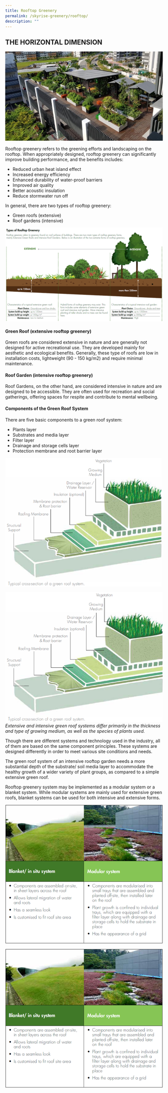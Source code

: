 ```yaml
---
title: Rooftop Greenery
permalink: /skyrise-greenery/rooftop/
description: ""
---
```

## **THE HORIZONTAL DIMENSION**

<img style="width:550px" src="/images/Skyrise Greenery/Dulwich.jpg">

Rooftop greenery refers to the greening efforts and landscaping on the rooftop. When appropriately designed, rooftop greenery can significantly improve building performance, and the benefits includes:

* Reduced urban heat island effect
* Increased energy efficiency
* Enhanced durability of water-proof barriers
* Improved air quality
* Better acoustic insulation
* Reduce stormwater run off


In general, there are two types of rooftop greenery:

* Green roofs (extensive)
* Roof gardens (intensive)

![](/images/Graphics/types-of-rooftop-greenery.PNG)

#### Green Roof (extensive rooftop greenery)
Green roofs are considered extensive in nature and are generally not designed for active recreational use. They are developed mainly for aesthetic and ecological benefits. Generally, these type of roofs are low in installation costs, lightweight (90 - 150 kg/m2) and require minimal maintenance.

#### Roof Garden (intensive rooftop greenery)
Roof Gardens, on the other hand, are considered intensive in nature and are designed to be accessible. They are often used for recreation and social gatherings, offering spaces for respite and contribute to mental wellbeing.

#### Components of the Green Roof System
There are five basic components to a green roof system:

*   Plants layer
*   Substrates and media layer
*   Filter layer
*   Drainage and storage cells layer
*   Protection membrane and root barrier layer

<img style="width:500px" src="/images/Graphics/green-roof-cross-section.png">

![](/images/Graphics/green-roof-cross-section.png)
*Extensive and intensive green roof systems differ primarily in the thickness and type of growing medium, as well as the species of plants used.*

Though there are different systems and technology used in the industry, all of them are based on the same component principles. These systems are designed differently in order to meet various site conditions and needs.

The green roof system of an intensive rooftop garden needs a more substantial depth of the substrate/ soil media layer to accommodate the healthy growth of a wider variety of plant groups, as compared to a simple extensive green roof.

Rooftop greenery system may be implemented as a modular system or a blanket system. While modular systems are mainly used for extensive green roofs, blanket systems can be used for both intensive and extensive forms.

<img style="width:550px" src="/images/Graphics/blanketmodularsystem.png">

![](/images/Graphics/blanketmodularsystem.png)